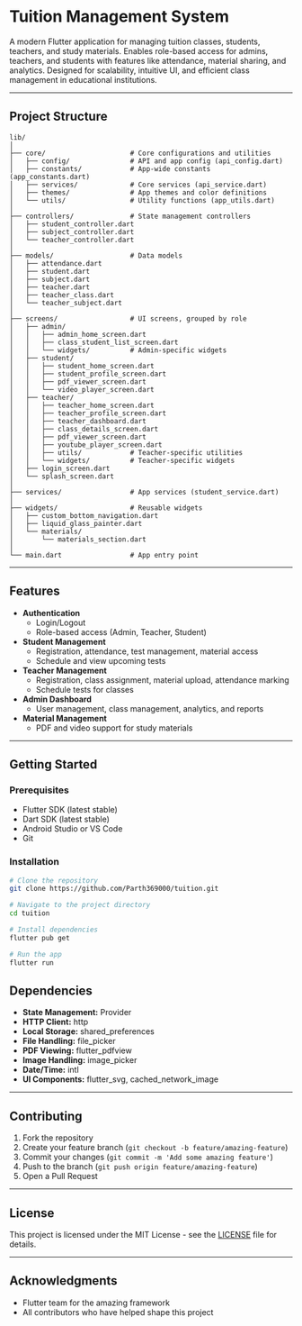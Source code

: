# Tuition Management System

A modern Flutter application for managing tuition classes, students, teachers, and study materials.
Enables role-based access for admins, teachers, and students with features like attendance, material sharing, and analytics.
Designed for scalability, intuitive UI, and efficient class management in educational institutions.

---

## Project Structure

```
lib/
│
├── core/                     # Core configurations and utilities
│   ├── config/               # API and app config (api_config.dart)
│   ├── constants/            # App-wide constants (app_constants.dart)
│   ├── services/             # Core services (api_service.dart)
│   ├── themes/               # App themes and color definitions
│   └── utils/                # Utility functions (app_utils.dart)
│
├── controllers/              # State management controllers
│   ├── student_controller.dart
│   ├── subject_controller.dart
│   └── teacher_controller.dart
│
├── models/                   # Data models
│   ├── attendance.dart
│   ├── student.dart
│   ├── subject.dart
│   ├── teacher.dart
│   ├── teacher_class.dart
│   └── teacher_subject.dart
│
├── screens/                  # UI screens, grouped by role
│   ├── admin/
│   │   ├── admin_home_screen.dart
│   │   ├── class_student_list_screen.dart
│   │   └── widgets/          # Admin-specific widgets
│   ├── student/
│   │   ├── student_home_screen.dart
│   │   ├── student_profile_screen.dart
│   │   ├── pdf_viewer_screen.dart
│   │   └── video_player_screen.dart
│   ├── teacher/
│   │   ├── teacher_home_screen.dart
│   │   ├── teacher_profile_screen.dart
│   │   ├── teacher_dashboard.dart
│   │   ├── class_details_screen.dart
│   │   ├── pdf_viewer_screen.dart
│   │   ├── youtube_player_screen.dart
│   │   ├── utils/            # Teacher-specific utilities
│   │   └── widgets/          # Teacher-specific widgets
│   ├── login_screen.dart
│   └── splash_screen.dart
│
├── services/                 # App services (student_service.dart)
│
├── widgets/                  # Reusable widgets
│   ├── custom_bottom_navigation.dart
│   ├── liquid_glass_painter.dart
│   └── materials/
│       └── materials_section.dart
│
└── main.dart                 # App entry point
```

---

## Features

- **Authentication**
  - Login/Logout
  - Role-based access (Admin, Teacher, Student)
- **Student Management**
  - Registration, attendance, test management, material access
  - Schedule and view upcoming tests
- **Teacher Management**
  - Registration, class assignment, material upload, attendance marking
  - Schedule tests for classes
- **Admin Dashboard**
  - User management, class management, analytics, and reports
- **Material Management**
  - PDF and video support for study materials

---

## Getting Started

### Prerequisites

- Flutter SDK (latest stable)
- Dart SDK (latest stable)
- Android Studio or VS Code
- Git

### Installation

```bash
# Clone the repository
git clone https://github.com/Parth369000/tuition.git

# Navigate to the project directory
cd tuition

# Install dependencies
flutter pub get

# Run the app
flutter run
```

## Dependencies

- **State Management:** Provider
- **HTTP Client:** http
- **Local Storage:** shared_preferences
- **File Handling:** file_picker
- **PDF Viewing:** flutter_pdfview
- **Image Handling:** image_picker
- **Date/Time:** intl
- **UI Components:** flutter_svg, cached_network_image

---

## Contributing

1. Fork the repository
2. Create your feature branch (`git checkout -b feature/amazing-feature`)
3. Commit your changes (`git commit -m 'Add some amazing feature'`)
4. Push to the branch (`git push origin feature/amazing-feature`)
5. Open a Pull Request

---

## License

This project is licensed under the MIT License - see the [LICENSE](LICENSE) file for details.

---

## Acknowledgments

- Flutter team for the amazing framework
- All contributors who have helped shape this project
